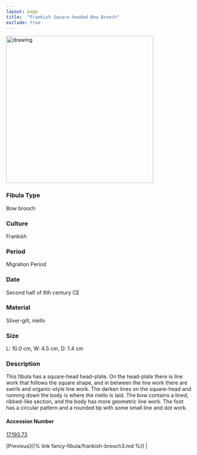 ```yaml
---
layout: page
title:  "Frankish Square-headed Bow Brooch"
exclude: true
---
```


<p><img src="https://collectionapi.metmuseum.org/api/collection/v1/iiif/465798/921882/main-image" alt="drawing" width="400"/></p>

### Fibula Type
Bow brooch
### Culture
Frankish
### Period
Migration Period
### Date
Second half of 6th century CE
### Material
Silver-gilt, niello
### Size
L: 10.0 cm, W: 4.5 cm, D: 1.4 cm

### Description
This fibula has a square-head head-plate. On the head-plate there is line work that follows the square shape, and in between the line work there are swirls and organic-style line work. The darken lines on the square-head and running down the body is where the niello is laid. The bow contains a lined, ribbed-like section, and the body has more geometric line work. The foot has a circular pattern and a rounded tip with some small line and dot work.
#### Accession Number
[17.193.73](https://www.metmuseum.org/art/collection/search/465798)

 [Previous]({% link fancy-fibula/frankish-brooch3.md %}) |

